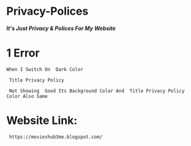 # Privacy-Polices
***It's Just Privacy &amp; Polices For My Website***

# 1 Error
` When I Switch On  Dark Color ` 

` Title Privacy Policy` 

` Not Showing  Good Its Background Color And  Title Privacy Policy Color Also Same` 

# Website Link:
 ` https://movieshub3me.blogspot.com/` 
